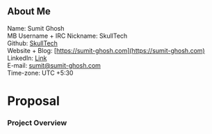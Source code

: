 ## About Me

Name: Sumit Ghosh  
MB Username + IRC Nickname: SkullTech  
Github: [SkullTech](https://github.com/SkullTech)  
Website + Blog: [https://sumit-ghosh.com](https://sumit-ghosh.com)  
LinkedIn: [Link](https://www.linkedin.com/in/sumit-ghosh-skulltech/)  
E-mail: sumit@sumit-ghosh.com  
Time-zone: UTC +5:30  

# Proposal

### Project Overview
